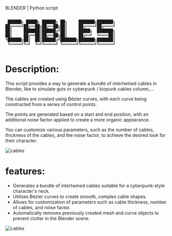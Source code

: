BLENDER | Python script

```

 ██████╗ █████╗ ██████╗ ██╗     ███████╗███████╗
██╔════╝██╔══██╗██╔══██╗██║     ██╔════╝██╔════╝
██║     ███████║██████╔╝██║     █████╗  ███████╗
██║     ██╔══██║██╔══██╗██║     ██╔══╝  ╚════██║
╚██████╗██║  ██║██████╔╝███████╗███████╗███████║
 ╚═════╝╚═╝  ╚═╝╚═════╝ ╚══════╝╚══════╝╚══════╝
                                                
```


# Description:
This script provides a way to generate a bundle of intertwined cables in Blender, like to simulate guts or cyberpunk / biopunk cables column,...  

The cables are created using Bézier curves, with each curve being constructed from a series of control points. 

The points are generated based on a start and end position, with an additional noise factor applied to create a more organic appearance. 

You can customize various parameters, such as the number of cables, thickness of the cables, and the noise factor, to achieve the desired look for their character.

![cables](https://user-images.githubusercontent.com/92639080/226735432-04982efb-1836-402b-8a18-e64a910d647f.gif)

# features:

* Generates a bundle of intertwined cables suitable for a cyberpunk-style character's neck.
* Utilizes Bézier curves to create smooth, complex cable shapes.
* Allows for customization of parameters such as cable thickness, number of cables, and noise factor.
* Automatically removes previously created mesh and curve objects to prevent clutter in the Blender scene.

![cables](https://user-images.githubusercontent.com/92639080/226735476-d1271887-989f-428c-868c-aa429bf9d289.png)
